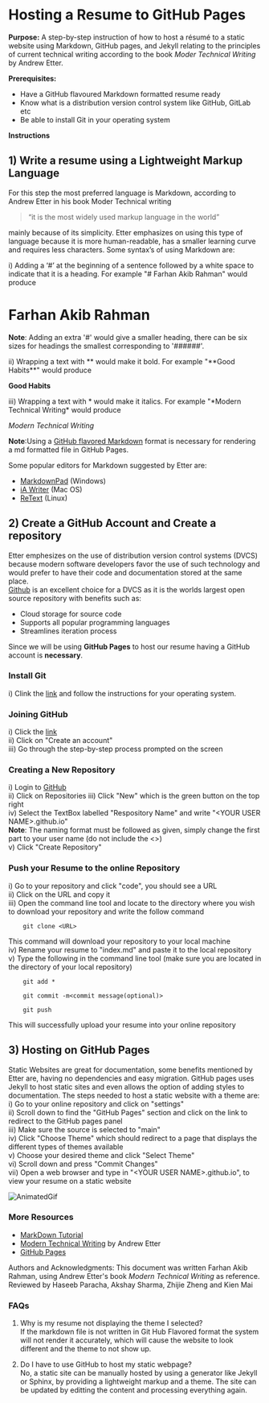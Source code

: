 # Hosting a Resume to GitHub Pages

**Purpose:** A step-by-step instruction of how to host a résumé to a static website using Markdown, GitHub pages, and Jekyll relating to the principles of current technical writing according to the book *Moder Technical Writing* by Andrew Etter. 

**Prerequisites:**  
* Have a GitHub flavoured Markdown formatted resume ready  
* Know what is a distribution version control system like GitHub, GitLab etc  
* Be able to install Git in your operating system 

**Instructions**  
## 1) Write a resume using a Lightweight Markup Language
For this step the most preferred language is Markdown, according to Andrew Etter in his book Moder Technical writing 
>“it is the most widely used markup language in the world” 

mainly because of its simplicity. Etter emphasizes on using this type of language because it is more human-readable, has a smaller learning curve and requires less characters. Some syntax’s of using Markdown are:

i) Adding a ‘#’ at the beginning of a sentence followed by a white space to indicate that it is a heading. For example "\# Farhan Akib Rahman" would produce
	
 # Farhan Akib Rahman 
 **Note**: Adding an extra '#' would give a smaller heading, there can be six sizes for headings the smallest corresponding to '######'. 
 
ii) Wrapping a text with ** would make it bold. For example  "\*\*Good Habits\*\*" would produce 

**Good Habits**

iii) Wrapping a text with * would make it italics. For example "\*Modern Technical Writing\* would produce

*Modern Technical Writing*

**Note**:Using a [GitHub flavored Markdown](https://github.github.com/gfm/) format is necessary for rendering a md formatted file in GitHub Pages. 

Some popular editors for Markdown suggested by Etter are:  
* [MarkdownPad](http://markdownpad.com/) (Windows)
* [iA Writer](https://ia.net/writer) (Mac OS)
* [ReText](https://www.linuxhelp.com/how-to-install-retext-7-0-1-on-ubuntu-18-04) (Linux)

## 2) Create a GitHub Account and Create a repository
Etter emphesizes on the use of distribution version control systems (DVCS) because modern software developers favor the use of such technology and would prefer to have their code and documentation stored at the same place.  
[Github](https://github.com/) is an excellent choice for a DVCS as it is the worlds largest open source repository with benefits such as:
* Cloud storage for source code
* Supports all popular programming languages 
* Streamlines iteration process

Since we will be using **GitHub Pages** to host our resume having a GitHub account is **necessary**.

### Install Git
i) Clink the [link](https://git-scm.com/book/en/v2/Getting-Started-Installing-Git) and follow the instructions for your operating system.

### Joining GitHub  
i) Click the [link](https://github.com/login)   
ii) Click on "Create an account"  
iii) Go through the step-by-step process prompted on the screen  

### Creating a New Repository
i) Login to [GitHub](www.github.com)   
ii) Click on Repositories 
iii) Click "New" which is the green button on the top right  
iv) Select the TextBox labelled "Respository Name" and write "\<YOUR USER NAME\>.github.io"  
**Note**: The naming format must be followed as given, simply change the first part to your user name (do not include the <>)  
v) Click "Create Repository"  

### Push your Resume to the online Repository    
i) Go to your repository and click "code", you should see a URL  
ii) Click on the URL and copy it  
iii) Open the command line tool and locate to the directory where you wish to download your repository and write the follow command  
```
	git clone <URL>
```  
This command will download your repository to your local machine  
iv) Rename your resume to "index.md" and paste it to the local repository  
v) Type the following in the command line tool (make sure you are located in the directory of your local repository) 
```
	git add *
```  
```
	git commit -m<commit message(optional)>
```  
```
	git push
```  
This will successfully upload your resume into your online repository  



## 3) Hosting on GitHub Pages  
Static Websites are great for documentation, some benefits mentioned by Etter are, having no dependencies and easy migration.
GitHub pages uses Jekyll to host static sites and even allows the option of adding styles to documentation.
The steps needed to host a static website with a theme are:  
i) Go to your online repository and click on "settings"  
ii) Scroll down to find the "GitHub Pages" section and click on the link to redirect to the GitHub pages panel  
iii) Make sure the source is selected to "main"  
iv) Click "Choose Theme" which should redirect to a page that displays the different types of themes available  
v) Choose your desired theme and click "Select Theme"  
vi) Scroll down and press "Commit Changes"  
vii) Open a web browser and type in "\<YOUR USER NAME\>.github.io", to view your resume on a static website  


![AnimatedGif](https://media.giphy.com/media/eLSfc5a1vWQ9KyJDQu/giphy.gif)


### More Resources
* [MarkDown Tutorial](https://www.markdowntutorial.com/)  
* [Modern Technical Writing](https://www.amazon.ca/Modern-Technical-Writing-Introduction-Documentation-ebook/dp/B01A2QL9SS) by Andrew Etter  
* [GitHub Pages](https://pages.github.com/)  


Authors and Acknowledgments: This document was written Farhan Akib Rahman, using Andrew Etter's book *Modern Technical Writing* as reference. Reviewed by Haseeb Paracha, Akshay Sharma, Zhijie Zheng and Kien Mai

### FAQs

1) Why is my resume not displaying the theme I selected?  
If the markdown file is not written in Git Hub Flavored format the system will not render it accurately, which will cause the website to look different and the theme to not show up.

2) Do I have to use GitHub to host my static webpage?  
No, a static site can be manually hosted by using a generator like Jekyll or Sphinx, by providing a lightweight markup and a theme. The site can be updated by editting the content and processing everything again.  









